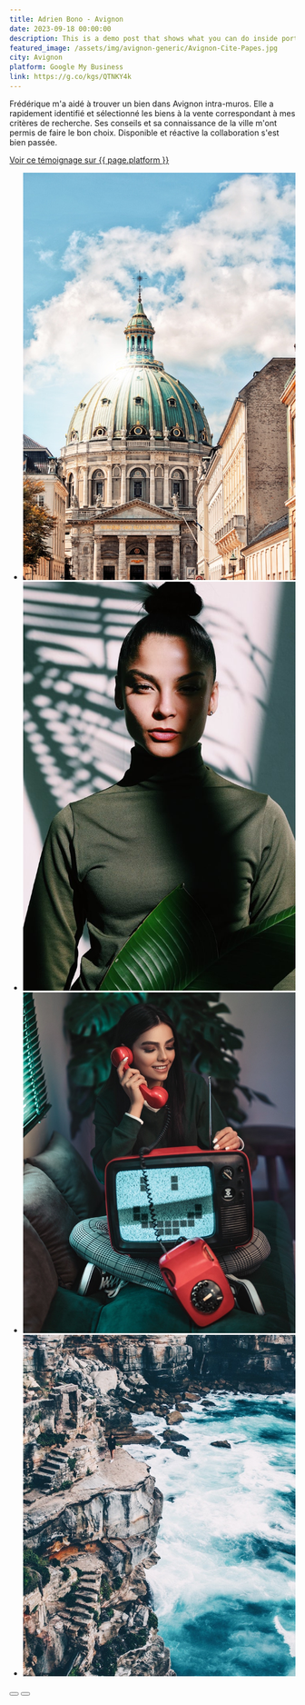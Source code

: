 ```yaml
---
title: Adrien Bono - Avignon
date: 2023-09-18 00:00:00
description: This is a demo post that shows what you can do inside portfolio and blog posts. We’ve included everything you need to create engaging posts and case studies to show off your work in a beautiful way.
featured_image: /assets/img/avignon-generic/Avignon-Cite-Papes.jpg
city: Avignon
platform: Google My Business
link: https://g.co/kgs/QTNKY4k
---
```


Frédérique m'a aidé à trouver un bien dans Avignon intra-muros. Elle a rapidement identifié et sélectionné les biens à la vente correspondant à mes critères de recherche. Ses conseils et sa connaissance de la ville m'ont permis de faire le bon choix. Disponible et réactive la collaboration s'est bien passée.

<a href="{{ page.link }}" target="blank">Voir ce témoignage sur {{ page.platform }}</a>

<div class="blogGlide fullWidth">
    <div class="glide__track" data-glide-el="track">
        <ul class="glide__slides">
        <li class="glide__slide">
            <img src="/assets/img/theme/sofia-kuniakina.jpg">
        </li>
        <li class="glide__slide">
            <img src="/assets/img/theme/willy-dade.jpg">
        </li>
        <li class="glide__slide">
            <img src="/assets/img/theme/ali-pazani.jpg">
        </li>
        <li class="glide__slide">
            <img src="/assets/img/theme/sacha-styles.jpg">
        </li>
        </ul>
    </div>
    <div class="glide__arrows d-flex justify-content-center mt-2" data-glide-el="controls">
          <button class="glide__arrow text-default position-static" data-glide-dir="<"><i class="ni ni-bold-left"></i></button>
          <button class="glide__arrow text-default position-static" data-glide-dir=">"><i class="ni ni-bold-right"></i></button>
    </div>
</div>